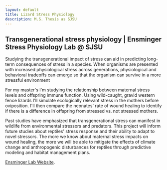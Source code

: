 ```yaml
---
layout: default
title: Lizard Stress Physiology
description: M.S. Thesis as SJSU
---
```

## Transgenerational stress physiology | Ensminger Stress Physiology Lab @ SJSU
Studying the transgenerational impact of stress can aid in predicting long-term consequences of stress in a species. When organisms are presented with increased physiological stress across generations, physiological and behavioral tradeoffs can emerge so that the organism can survive in a more stressful environment 

For my master's I'm studying the relationship between maternal stress levels and offspring immune function. Using wild-caught, gravid western fence lizards I'll simulate ecologically relevant stress in the mothers before oviposition. I'll then compare the neonates' rate of wound healing to identify if there is a difference in offspring from stressed vs. not stressed mothers. 

Past studies have emphasized that transgenerational stress can manifest in wildlife from environmental stressors and predators. This project will inform future studies about reptiles' stress response and their ability to adapt to novel stressors. The more we know about maternal stress impacts on wound healing, the more we will be able to mitigate the effects of climate change and anthropogenic disturbances for reptiles through predictive modeling and habitat management plans. 

[Ensminger Lab Website](./https://ensmingerlab.weebly.com/).
